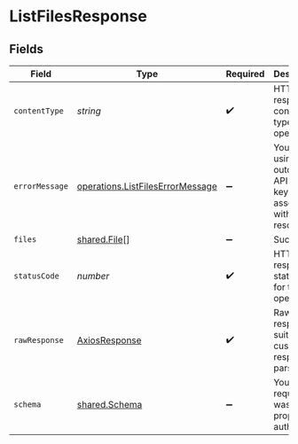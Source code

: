# ListFilesResponse


## Fields

| Field                                                                                       | Type                                                                                        | Required                                                                                    | Description                                                                                 |
| ------------------------------------------------------------------------------------------- | ------------------------------------------------------------------------------------------- | ------------------------------------------------------------------------------------------- | ------------------------------------------------------------------------------------------- |
| `contentType`                                                                               | *string*                                                                                    | :heavy_check_mark:                                                                          | HTTP response content type for this operation                                               |
| `errorMessage`                                                                              | [operations.ListFilesErrorMessage](../../../sdk/models/operations/listfileserrormessage.md) | :heavy_minus_sign:                                                                          | You are using an outdated API key or a key not associated with that resource.               |
| `files`                                                                                     | [shared.File](../../../sdk/models/shared/file.md)[]                                         | :heavy_minus_sign:                                                                          | Success                                                                                     |
| `statusCode`                                                                                | *number*                                                                                    | :heavy_check_mark:                                                                          | HTTP response status code for this operation                                                |
| `rawResponse`                                                                               | [AxiosResponse](https://axios-http.com/docs/res_schema)                                     | :heavy_check_mark:                                                                          | Raw HTTP response; suitable for custom response parsing                                     |
| `schema`                                                                                    | [shared.Schema](../../../sdk/models/shared/schema.md)                                       | :heavy_minus_sign:                                                                          | Your API request was not properly authorized.                                               |